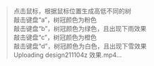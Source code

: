 >点击鼠标，根据鼠标位置生成高低不同的树  
>敲击键盘“a”，树冠颜色为粉色  
>敲击键盘“b”，树冠颜色为绿色，且出现下雨效果  
>敲击键盘“c”，树冠颜色为橙色  
>敲击键盘“d”，树冠颜色为白色，且出现下雪效果  
Uploading design211104z 效果.mp4…
